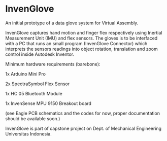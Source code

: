 InvenGlove
==========

An initial prototype of a data glove system for Virtual Assembly. 


InvenGlove captures hand motion and finger flex respectively using Inertial Measurement Unit (IMU)  and flex sensors.  The gloves is to be interfaced with a PC that runs an small program (InvenGlove Connector) which interprets the sensors readings into object rotation, translation and zoom control inside Autodesk Inventor.

Minimum hardware requirements (barebone):


1x Arduino Mini Pro

2x SpectraSymbol Flex Sensor

1x HC 05 Bluetooth Module

1x InvenSense MPU 9150 Breakout board




(see Eagle PCB schematics and the codes for now, proper documentation should be available soon.)

InvenGlove is part of capstone project on Dept. of Mechanical Engineering Universitas Indonesia.
